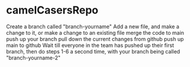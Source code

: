 # camelCasersRepo

Create a branch called "branch-yourname"
Add a new file, and make a change to it, or make a change to an existing file
merge the code to main
push up your branch
pull down the current changes from github
push up main to github
Wait till everyone in the team has pushed up their first branch, then do steps 1-6 a second time, with your branch being called "branch-yourname-2"